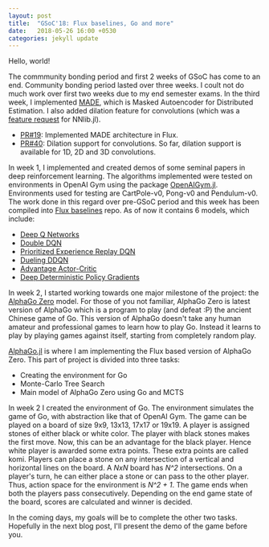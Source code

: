 ```yaml
---
layout: post
title:  "GSoC'18: Flux baselines, Go and more"
date:   2018-05-26 16:00 +0530
categories: jekyll update
---
```


Hello, world!

The commmunity bonding period and first 2 weeks of GSoC has come to an end. Community bonding period lasted over three weeks. I coult not do much work over first two weeks due to my end semester exams. In the third week, I implemented [MADE](https://arxiv.org/abs/1502.03509), which is Masked Autoencoder for Distributed Estimation.  I also added dilation feature for convolutions (which was a [feature request](https://github.com/FluxML/NNlib.jl/pull/31#issuecomment-386673632) for NNlib.jl).  
- [PR#19](https://github.com/FluxML/model-zoo/pull/39): Implemented MADE architecture in Flux. 
- [PR#40](https://github.com/FluxML/NNlib.jl/pull/40): Dilation support for convolutions. So far, dilation support is available for 1D, 2D and 3D convolutions.  

In week 1, I implemented and created demos of some seminal papers in deep reinforcement learning. The algorithms implemented were tested on environments in OpenAI Gym using the package [OpenAIGym.jl](https://github.com/JuliaML/OpenAIGym.jl). Environments used for testing are CartPole-v0, Pong-v0 and Pendulum-v0. The work done in this regard over pre-GSoC period and this week has been compiled into [Flux baselines](https://github.com/tejank10/Flux-baselines) repo. As of now it contains 6 models, which include:  
- [Deep Q Networks](https://github.com/tejank10/Flux-baselines/blob/master/dqn/dqn.jl)
- [Double DQN](https://github.com/tejank10/Flux-baselines/blob/master/dqn/double-dqn.jl)
- [Prioritized Experience Replay DQN](https://github.com/tejank10/Flux-baselines/blob/master/dqn/prioritized-replay-dqn.jl)
- [Dueling DDQN ](https://github.com/tejank10/Flux-baselines/blob/master/dqn/duel-dqn.jl)
- [Advantage Actor-Critic](https://github.com/tejank10/Flux-baselines/blob/master/actor-critic/a2c.jl)
- [Deep Deterministic Policy Gradients](https://github.com/tejank10/Flux-baselines/blob/master/ddpg/ddpg.jl)

In week 2, I started working towards one major milestone of the project: the [AlphaGo Zero](https://deepmind.com/blog/alphago-zero-learning-scratch/) model. For those of you not familiar, AlphaGo Zero is latest version of AlphaGo which is a program to play (and defeat :P) the ancient Chinese game of Go. This version of AlphaGo doesn't take any human amateur and professional games to learn how to play Go. Instead it learns to play by playing games against itself, starting from completely random play.  

[AlphaGo.jl](https://github.com/tejank10/AlphaGo.jl) is where I am implementing the Flux based version of AlphaGo Zero. This part of project is divided  into three tasks: 
- Creating the environment for Go
- Monte-Carlo Tree Search
- Main model of AlphaGo Zero using Go and MCTS

In week 2 I created the environment of Go. The environment simulates the game of Go, with abstraction like that of OpenAI Gym. The game can be played on a board of size 9x9, 13x13, 17x17 or 19x19. A player is assigned stones of either black or white color. The player with black stones makes the first move. Now, this can be an advantage for the black player. Hence white player is awarded some extra points. These extra points are called komi. Players can place a stone on any intersection of a vertical and horizontal lines on the board. A *NxN* board has *N^2* intersections.  On a player's turn, he can either place a stone or can pass to the other player. Thus, action space for the environment is *N^2 + 1*. The game ends when both the players pass consecutively. Depending on the end game state of the board, scores are calculated and winner is decided.  

In the coming days, my goals will be to complete the other two tasks. Hopefully in the next blog post, I'll present the demo of the game before you. 





